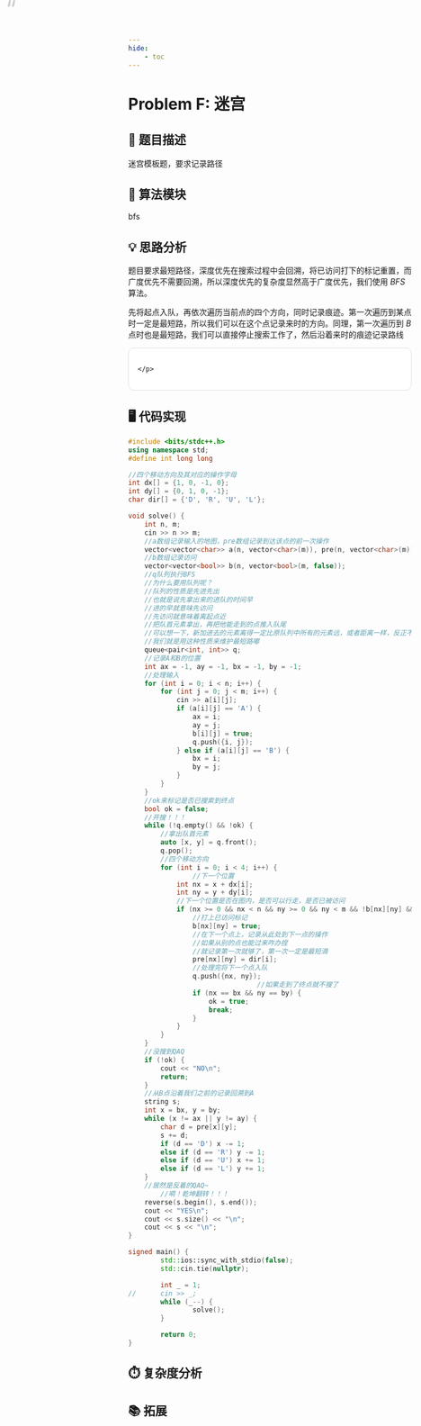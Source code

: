 ```yaml
---
hide:
    - toc 
---
```


# Problem F: 迷宫 

## 📝 题目描述

迷宫模板题，要求记录路径

## 🔑 算法模块

bfs

## 💡 思路分析

题目要求最短路径，深度优先在搜索过程中会回溯，将已访问打下的标记重置，而广度优先不需要回溯，所以深度优先的复杂度显然高于广度优先，我们使用 $BFS$ 算法。

先将起点入队，再依次遍历当前点的四个方向，同时记录痕迹。第一次遍历到某点时一定是最短路，所以我们可以在这个点记录来时的方向。同理，第一次遍历到 $B$ 点时也是最短路，我们可以直接停止搜索工作了，然后沿着来时的痕迹记录路线

<style>
:root {
    --primary-color: #333;      /* 主色：深灰，用于标题、强调 */
    --accent-color: #666;       /* 辅助色：中灰 */
    --background-color: #fff;   /* 背景色：白色 */
    --text-color: #333;         /* 正文文字颜色 */
    --border-color: #e0e0e0;    /* 边框/分隔线颜色 */
    --hover-bg: #f5f5f5;        /* 悬停背景 */
    --shadow: rgba(0,0,0,0.08);  /* 阴影：浅黑 */
}
    .card {
        background: var(--background-color);
        border: 1px solid var(--border-color);
        border-radius: 10px;
        padding: 16px;
        margin: 12px 0;
        transition: all 0.25s ease;
    }
    .card:hover {
        transform: translateY(-4px);
        box-shadow: 0 6px 16px var(--shadow);
    }
    .card::before {
        content: "“";
        font-size: 3em;
        color: #ccc;
        position: absolute;
        left: 10px;
        top: -10px;
    }
</style>

<div class=card>
    <p style="text-indent: 2em;">
        
    </p>
</div>

## 🖥️ 代码实现


```cpp
#include <bits/stdc++.h>
using namespace std;
#define int long long

//四个移动方向及其对应的操作字母
int dx[] = {1, 0, -1, 0};
int dy[] = {0, 1, 0, -1};
char dir[] = {'D', 'R', 'U', 'L'};

void solve() {
    int n, m;
    cin >> n >> m;
    //a数组记录输入的地图，pre数组记录到达该点的前一次操作
    vector<vector<char>> a(n, vector<char>(m)), pre(n, vector<char>(m));
    //b数组记录访问
    vector<vector<bool>> b(n, vector<bool>(m, false));
    //q队列执行BFS
    //为什么要用队列呢？
    //队列的性质是先进先出
    //也就是说先拿出来的进队的时间早
    //进的早就意味先访问
    //先访问就意味着离起点近
    //把队首元素拿出，再把他能走到的点推入队尾
    //可以想一下，新加进去的元素离得一定比原队列中所有的元素远，或者距离一样，反正不可能更近
    //我们就是用这种性质来维护最短路嘟
    queue<pair<int, int>> q;
    //记录A和B的位置
    int ax = -1, ay = -1, bx = -1, by = -1;
    //处理输入
    for (int i = 0; i < n; i++) {
        for (int j = 0; j < m; i++) {
            cin >> a[i][j];
            if (a[i][j] == 'A') {
                ax = i;
                ay = j;
                b[i][j] = true;
                q.push({i, j});
            } else if (a[i][j] == 'B') {
                bx = i;
                by = j;
            }
        }
    }
    //ok来标记是否已搜索到终点
    bool ok = false;
    //开搜！！！
    while (!q.empty() && !ok) {
        //拿出队首元素
        auto [x, y] = q.front();
        q.pop();
        //四个移动方向
        for (int i = 0; i < 4; i++) {
                //下一个位置
            int nx = x + dx[i];
            int ny = y + dy[i];
            //下一个位置是否在图内，是否可以行走，是否已被访问
            if (nx >= 0 && nx < n && ny >= 0 && ny < m && !b[nx][ny] && a[nx][ny] != '#') {
                //打上已访问标记
                b[nx][ny] = true;
                //在下一个点上，记录从此处到下一点的操作
                //如果从别的点也能过来咋办捏
                //就记录第一次就够了，第一次一定是最短滴
                pre[nx][ny] = dir[i];
                //处理完将下一个点入队
                q.push({nx, ny});
                                //如果走到了终点就不搜了
                if (nx == bx && ny == by) {
                    ok = true;
                    break;
                }
            }
        }
    }
    //没搜到QAQ
    if (!ok) {
        cout << "NO\n";
        return;
    }
    //从B点沿着我们之前的记录回溯到A
    string s;
    int x = bx, y = by;
    while (x != ax || y != ay) {
        char d = pre[x][y];
        s += d;
        if (d == 'D') x -= 1;
        else if (d == 'R') y -= 1;
        else if (d == 'U') x += 1;
        else if (d == 'L') y += 1;
    }
    //居然是反着的QAQ~
        //嗬！乾坤翻转！！！
    reverse(s.begin(), s.end());
    cout << "YES\n";
    cout << s.size() << "\n";
    cout << s << "\n";
}

signed main() {
        std::ios::sync_with_stdio(false);
        std::cin.tie(nullptr);

        int _ = 1;
//      cin >> _;
        while (_--) {
                solve();
        }

        return 0;
}
```


## ⏱️ 复杂度分析

## 📚 拓展
